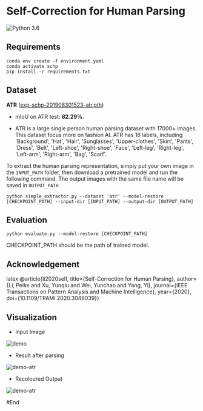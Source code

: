 # Self-Correction for Human Parsing

![Python 3.6](https://img.shields.io/badge/python-3.6-green.svg)


## Requirements

```
conda env create -f environment.yaml
conda activate schp
pip install -r requirements.txt
```

## Dataset


**ATR** ([exp-schp-201908301523-atr.pth](https://drive.google.com/file/d/1ruJg4lqR_jgQPj-9K0PP-L2vJERYOxLP/view?usp=sharing))

* mIoU on ATR test: **82.29%**.

* ATR is a large single person human parsing dataset with 17000+ images. This dataset focus more on fashion AI. ATR has 18 labels, including 'Background', 'Hat', 'Hair', 'Sunglasses', 'Upper-clothes', 'Skirt', 'Pants', 'Dress', 'Belt', 'Left-shoe', 'Right-shoe', 'Face', 'Left-leg', 'Right-leg', 'Left-arm', 'Right-arm', 'Bag', 'Scarf'.


To extract the human parsing representation, simply put your own image in the `INPUT_PATH` folder, then download a pretrained model and run the following command. The output images with the same file name will be saved in `OUTPUT_PATH`

```
python simple_extractor.py --dataset 'atr' --model-restore [CHECKPOINT_PATH] --input-dir [INPUT_PATH] --output-dir [OUTPUT_PATH]
```



## Evaluation
```
python evaluate.py --model-restore [CHECKPOINT_PATH]
```
CHECKPOINT_PATH should be the path of trained model.


## Acknowledgement


latex
@article{li2020self,
  title={Self-Correction for Human Parsing},
  author={Li, Peike and Xu, Yunqiu and Wei, Yunchao and Yang, Yi},
  journal={IEEE Transactions on Pattern Analysis and Machine Intelligence},
  year={2020},
  doi={10.1109/TPAMI.2020.3048039}}


## Visualization

* Input Image

![demo](./demo/inputimage.png)

* Result after parsing

![demo-atr](./demo/parsed_output.png)

* Recoloured Output

![demo-atr](./demo/recoloured_output.png)

#End
